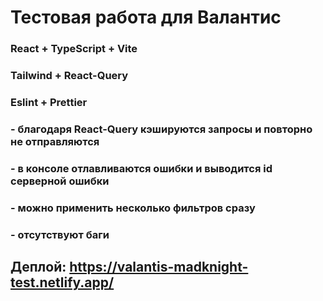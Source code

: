 # Тестовая работа для Валантис

### React + TypeScript + Vite
### Tailwind + React-Query
### Eslint + Prettier


### - благодаря React-Query кэшируются запросы и повторно не отправляются
### - в консоле отлавливаются ошибки и выводится id серверной ошибки 
### - можно применить несколько фильтров сразу
### - отсутствуют баги

## Деплой: https://valantis-madknight-test.netlify.app/